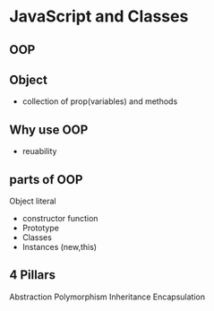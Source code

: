 # JavaScript and Classes

## OOP 


## Object
- collection of prop(variables) and methods

## Why use OOP

- reuability

## parts of OOP
Object literal

- constructor function
- Prototype
- Classes
- Instances (new,this)

## 4 Pillars
Abstraction
Polymorphism
Inheritance
Encapsulation

